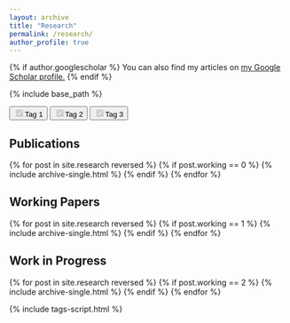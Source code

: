 ```yaml
---
layout: archive
title: "Research"
permalink: /research/
author_profile: true
---
```


{% if author.googlescholar %}
  You can also find my articles on <u><a href="{{author.googlescholar}}">my Google Scholar profile</a>.</u>
{% endif %}

{% include base_path %}
<div>
    <button class="boton_alert"> <input type="checkbox" id="tag1" disabled="disabled" checked=checked>Tag 1</button>
    <button onclick="checked('tag2')"> <input type="checkbox" id="tag2" disabled="disabled" checked=checked>Tag 2</button>
    <button onclick="checked('tag3')"> <input type="checkbox" id="tag3" disabled="disabled" checked=checked>Tag 3</button>
</div>
  <div><h2> Publications </h2></div>
{% for post in site.research reversed %}
  {% if post.working == 0 %}
    {% include archive-single.html %}
  {% endif %}
{% endfor %}


<div><h2> Working Papers </h2> </div>
{% for post in site.research reversed %}
  {% if post.working == 1 %}
    {% include archive-single.html %}
  {% endif %}
{% endfor %}
 
 
 <div><h2> Work in Progress </h2></div>
{% for post in site.research reversed %}
  {% if post.working == 2 %}
    {% include archive-single.html %}
  {% endif %}
{% endfor %}


{% include tags-script.html %}


<script src="{{ site.baseurl }}{% link assets/js/tags-script.js %}" </script>
